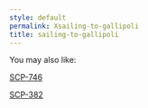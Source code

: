 ```yaml
---
style: default
permalink: Xsailing-to-gallipoli
title: sailing-to-gallipoli
---
```

You may also like:

[SCP-746](http://scp-wiki.net/scp-746)

[SCP-382](http://scp-wiki.net/scp-382)
